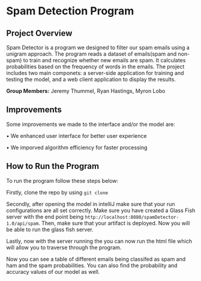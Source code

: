 # Spam Detection Program

## Project Overview
Spam Detector is a program we designed to filter our spam emails using a unigram approach. The program reads a dataset of emails(spam and non-spam) to train and recognize whether new emails are spam. It calculates probabilities based on the frequency of words in the emails. The project includes two main componets: a server-side application for training and testing the model, and a web client application to display the results.

**Group Members:**
Jeremy Thummel,
Ryan Hastings,
Myron Lobo

## Improvements
Some improvements we made to the interface and/or the model are:

• We enhanced user interface for better user experience

• We imporved algorithm efficiency for faster processing

## How to Run the Program
To run the program follow these steps below:

Firstly, clone  the repo by using `git clone`

Secondly, after opening the model in intelliJ
 make sure that your run configurations are all set correctly. Make sure you have created a Glass Fish server with the end point being `http://localhost:8080/spamDetector-1.0/api/spam`. Then, make sure that your artifact is deployed. Now you will be able to run the glass fish server.

Lastly, now with the server running the you can now run the html file which will allow you to traverse through the program.

Now you can see a table of different emails being classifed as spam and ham and the spam probabilities. You can also find the probability and accuracy values of our model as well.




